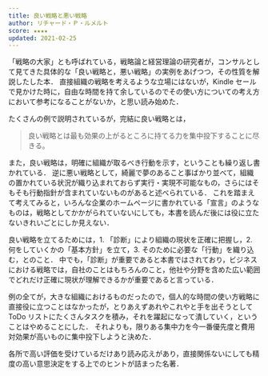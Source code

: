 ```yaml
---
title: 良い戦略と悪い戦略
author: リチャード・Ｐ・ルメルト
score: ★★★★
updated: 2021-02-25
---
```


「戦略の大家」とも呼ばれている，戦略論と経営理論の研究者が，コンサルとして見てきた具体的な「良い戦略と，悪い戦略」の実例をあげつつ，その性質を解説したした本．
直接組織の戦略を考えるような立場にはないが，Kindle セールで見かけた時に，自由な時間を持て余しているのでその使い方についての考え方において参考になることがないか，と思い読み始めた．

たくさんの例で説明されているが，完結に良い戦略とは，

> 良い戦略とは最も効果の上がるところに持てる力を集中投下することに尽きる。

また，良い戦略は，明確に組織が取るべき行動を示す，ということも繰り返し書かれている．
逆に悪い戦略として，綺麗で夢のあること事ばかり並べて，組織の置かれている状況が織り込まれておらず実行・実現不可能なもの，さらにはそもそも行動指針が含まれていないものがあると述べられている．
これを踏まえて考えてみると，いろんな企業のホームページに書かれている「宣言」のようなものは，戦略としてかかがられていないにしても，本書を読んだ後には役に立たないきれいごとにしか見えない．

良い戦略を立てるためには，1. 「診断」により組織の現状を正確に把握し，2. 何をしていくかの「基本方針」を立て，3. そのために必要な「行動」を織り込む，とのこと．
中でも，「診断」が重要であると本書ではされており，ビジネスにおける戦略では，自社のことはもちろんのこと，他社や分野を含めた広い範囲でどれだけ正確に現状が理解できるかが重要であると言っている．

例の全てが，大きな組織におけるものだったので，個人的な時間の使い方戦略に直接役に立つことはなかったが，とりあえずあれやこれやと手を出そうとして ToDo リストにたくさんタスクを積み，それを躍起になって潰していく，ということはやめることにした．
それよりも，限りある集中力を今一番優先度と費用対効果が高いものに集中投下しようと決めた．

各所で高い評価を受けているだけあり読み応えがあり，直接関係ないにしても精度の高い意思決定をする上でのヒントが詰まった名著．
